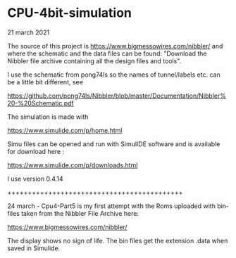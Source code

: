# CPU-4bit-simulation
21 march 2021

The source of this project is https://www.bigmessowires.com/nibbler/ and where the schematic and the data files can be found:
"Download the Nibbler file archive containing all the design files and tools".

I use the schematic from pong74ls so the names of tunnel/labels etc. can be a little bit different, see 

https://github.com/pong74ls/Nibbler/blob/master/Documentation/Nibbler%20-%20Schematic.pdf

The simulation is made with 

https://www.simulide.com/p/home.html

Simu files can be opened and run with SimulIDE software and is available for download here :

https://www.simulide.com/p/downloads.html

I use version 0.4.14

+++++++++++++++++++++++++++++++++++++++++++

24 march - Cpu4-Part5 is my first attempt with the Roms uploaded with bin-files taken from the Nibbler File Archive here:

https://www.bigmessowires.com/nibbler/

The display shows no sign of life.
The bin files get the extension .data when saved in Simulide.


